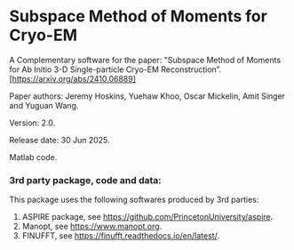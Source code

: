 # Subspace Method of Moments for Cryo-EM

A Complementary software for the paper: "Subspace Method of Moments for Ab Initio 3-D Single-particle Cryo-EM Reconstruction”. [https://arxiv.org/abs/2410.06889]

Paper authors: Jeremy Hoskins, Yuehaw Khoo, Oscar Mickelin, Amit Singer and Yuguan Wang.

Version: 2.0.

Release date: 30 Jun 2025.

Matlab code.


### 3rd party package, code and data:
This package uses the following softwares produced by 3rd parties:
1.	ASPIRE package, see https://github.com/PrincetonUniversity/aspire. 
2.	Manopt, see https://www.manopt.org.
3.	FINUFFT, see https://finufft.readthedocs.io/en/latest/.
   




